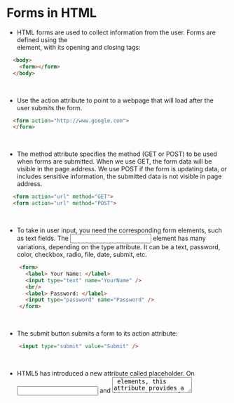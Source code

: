# Forms in HTML

* HTML forms are used to collect information from the user. Forms are defined using the <form> element, with its opening and closing tags:
  
``` html
  <body>
    <form></form>
  </body>
```
<br/>
  
* Use the action attribute to point to a webpage that will load after the user submits the form. 
  
``` html
  <form action="http://www.google.com">
  </form>
```
  
<br/>
  
* The method attribute specifies the method (GET or POST) to be used when forms are submitted. When we use GET, the form data will be visible in the page address. We use POST if the form is updating data, or includes sensitive information, the submitted data is not visible in page address.

``` html
  <form action="url" method="GET">
  <form action="url" method="POST">
```
    
<br/>
    
* To take in user input, you need the corresponding form elements, such as text fields. The <input> element has many variations, depending on the type attribute. It can be a text, password, color, checkbox, radio, file, date, submit, etc.

``` html
    <form>
      <label> Your Name: </label>
      <input type="text" name="YourName" />
      <br/>
      <label> Password: </label>
      <input type="password" name="Password" />
    </form>
```
<br/>
    
* The submit button submits a form to its action attribute:

``` html
    <input type="submit" value="Submit" />
```
 
<br/>
    
* HTML5 has introduced a new attribute called placeholder. On <input> and <textarea> elements, this attribute provides a hint to the user of what information can be entered into the field.

``` html
    <label> Your Message </label>
    <textarea name="name" rows="8" cols="30"></textarea>
```
